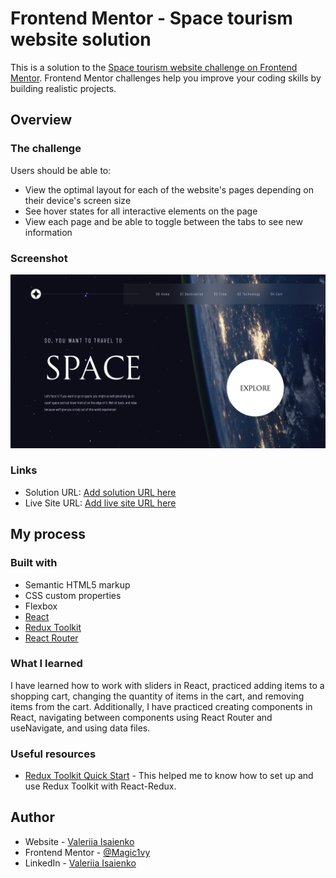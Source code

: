 # Frontend Mentor - Space tourism website solution

This is a solution to the [Space tourism website challenge on Frontend Mentor](https://www.frontendmentor.io/challenges/space-tourism-multipage-website-gRWj1URZ3). Frontend Mentor challenges help you improve your coding skills by building realistic projects. 

## Overview

### The challenge

Users should be able to:

- View the optimal layout for each of the website's pages depending on their device's screen size
- See hover states for all interactive elements on the page
- View each page and be able to toggle between the tabs to see new information

### Screenshot

![](./screenshot.png)

### Links

- Solution URL: [Add solution URL here](https://your-solution-url.com)
- Live Site URL: [Add live site URL here](https://travel-in-space-react.netlify.app/)

## My process

### Built with

- Semantic HTML5 markup
- CSS custom properties
- Flexbox
- [React](https://reactjs.org/)
- [Redux Toolkit](https://redux-toolkit.js.org/)
- [React Router](https://reactrouter.com/)


### What I learned

I have learned how to work with sliders in React, practiced adding items to a shopping cart, changing the quantity of items in the cart, and removing items from the cart. Additionally, I have practiced creating components in React, navigating between components using React Router and useNavigate, and using data files.


### Useful resources

- [Redux Toolkit Quick Start](https://redux-toolkit.js.org/introduction/getting-started) - This helped me to know how to set up and use Redux Toolkit with React-Redux.


## Author

- Website - [Valeriia Isaienko](https://valeriia-code.com)
- Frontend Mentor - [@Magic1vy](https://www.frontendmentor.io/profile/Magic1vy)
- LinkedIn - [Valeriia Isaienko](https://www.linkedin.com/in/valeriia-code)



